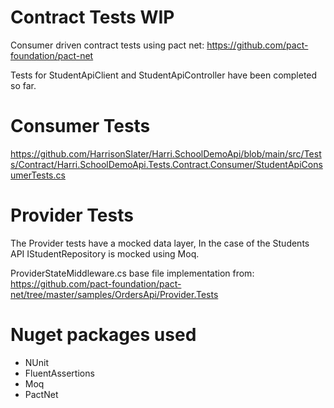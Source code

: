 
# Contract Tests WIP

Consumer driven contract tests using pact net: https://github.com/pact-foundation/pact-net

Tests for StudentApiClient and StudentApiController have been completed so far.

# Consumer Tests
https://github.com/HarrisonSlater/Harri.SchoolDemoApi/blob/main/src/Tests/Contract/Harri.SchoolDemoApi.Tests.Contract.Consumer/StudentApiConsumerTests.cs

# Provider Tests
The Provider tests have a mocked data layer, In the case of the Students API IStudentRepository is mocked using Moq.

ProviderStateMiddleware.cs base file implementation from: [https://github.com/pact-foundation/pact-net/tree/master/samples/OrdersApi/Provider.Tests
](https://github.com/pact-foundation/pact-net/blob/master/samples/OrdersApi/Provider.Tests/ProviderStateMiddleware.cs)


# Nuget packages used
- NUnit
- FluentAssertions
- Moq
- PactNet
